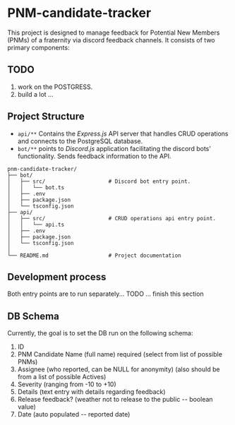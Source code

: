 # PNM-candidate-tracker

This project is designed to manage feedback for Potential New Members (PNMs) of a fraternity via discord feedback channels. It consists of two primary components:


## TODO

1. work on the POSTGRESS.
2. build a lot ...

## Project Structure

* `api/**` Contains the *Express.js* API server that handles CRUD operations and connects to the PostgreSQL database.
* `bot/**` points to *Discord.js* application facilitating the discord bots' functionality. Sends feedback information to the API. 

```text
pnm-candidate-tracker/
├── bot/
│   ├── src/                    # Discord bot entry point. 
│   │   └── bot.ts
│   ├── .env
│   ├── package.json
│   └── tsconfig.json
├── api/
│   ├── src/                    # CRUD operations api entry point. 
│   │   └── api.ts
│   ├── .env
│   ├── package.json
│   └── tsconfig.json
│
└── README.md                   # Project documentation
```

## Development process

Both entry points are to run separately...
TODO ... finish this section

## DB Schema

Currently, the goal is to set the DB run on the following schema:

1. ID
2. PNM Candidate Name (full name) required (select from list of possible PNMs)
3. Assignee (who reported, can be NULL for anonymity) (also should be from a list of possible Actives)
4. Severity (ranging from -10 to +10)
5. Details (text entry with details regarding feedback)
6. Release feedback? (weather not to release to the public -- boolean value)
7. Date (auto populated -- reported date)
